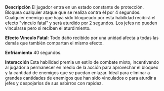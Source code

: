 **Descripción** 
El jugador entra en un estado constante de protección. Bloquea cualquier ataque que se realiza contra él por 4 segundos. Cualquier enemigo que haya sido bloqueado por esta habilidad recibirá el efecto "vinculo fatal" y será aturdido por 2 segundos. Los jefes no pueden vincularse pero si reciben el aturdimiento.

**Efecto**
**Vínculo Fatal:** Todo daño recibido por una unidad afecta a todas las demás que también compartan el mismo efecto. 

**Enfriamiento**
40 segundos.

**Interacción** 
Esta habilidad premia un estilo de combate mixto, incentivando al jugador a permanecer en medio de la acción para aprovechar el bloqueo y la cantidad de enemigos que se puedan enlazar. Ideal para eliminar a grandes cantidades de enemigos que han sido vinculados o para aturdir a jefes y despojarlos de sus esbirros con rapidez.